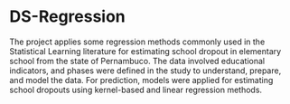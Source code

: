 # DS-Regression

The project applies some regression methods commonly used in the Statistical Learning literature for estimating school dropout in elementary school from the state of Pernambuco. The data involved educational indicators, and phases were defined in the study to understand, prepare, and model the data. For prediction, models were applied for estimating school dropouts using kernel-based and linear regression methods. 
